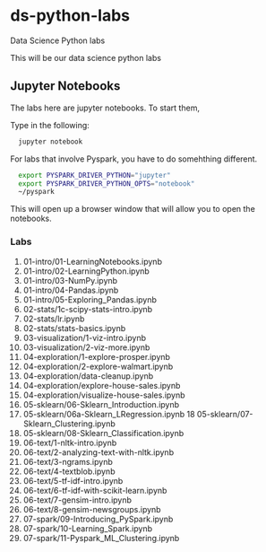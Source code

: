 # ds-python-labs
Data Science Python labs

This will be our data science python labs

## Jupyter Notebooks

The labs here are jupyter notebooks.  To start them,

Type in the following:

```bash
  jupyter notebook
```

For labs that involve Pyspark, you have to do somehthing different.

```bash
  export PYSPARK_DRIVER_PYTHON="jupyter" 
  export PYSPARK_DRIVER_PYTHON_OPTS="notebook" 
  ~/pyspark
```

This will open up a browser window that will allow you to open the notebooks. 


### Labs

1. 01-intro/01-LearningNotebooks.ipynb
2. 01-intro/02-LearningPython.ipynb
3. 01-intro/03-NumPy.ipynb
4. 01-intro/04-Pandas.ipynb
5. 01-intro/05-Exploring_Pandas.ipynb
6. 02-stats/1c-scipy-stats-intro.ipynb
7. 02-stats/lr.ipynb
8. 02-stats/stats-basics.ipynb
9. 03-visualization/1-viz-intro.ipynb
10. 03-visualization/2-viz-more.ipynb
11. 04-exploration/1-explore-prosper.ipynb
12. 04-exploration/2-explore-walmart.ipynb
13. 04-exploration/data-cleanup.ipynb
14. 04-exploration/explore-house-sales.ipynb
15. 04-exploration/visualize-house-sales.ipynb
16. 05-sklearn/06-Sklearn_Introduction.ipynb
17. 05-sklearn/06a-Sklearn_LRegression.ipynb
18 05-sklearn/07-Sklearn_Clustering.ipynb
19. 05-sklearn/08-Sklearn_Classification.ipynb
20. 06-text/1-nltk-intro.ipynb
21. 06-text/2-analyzing-text-with-nltk.ipynb
22. 06-text/3-ngrams.ipynb
23. 06-text/4-textblob.ipynb
24. 06-text/5-tf-idf-intro.ipynb
25. 06-text/6-tf-idf-with-scikit-learn.ipynb
26. 06-text/7-gensim-intro.ipynb
27. 06-text/8-gensim-newsgroups.ipynb
28. 07-spark/09-Introducing_PySpark.ipynb
29. 07-spark/10-Learning_Spark.ipynb
30. 07-spark/11-Pyspark_ML_Clustering.ipynb


